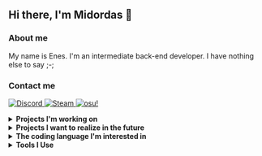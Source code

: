 
## Hi there, I'm Midordas 👋

### About me
My name is Enes.
I'm an intermediate back-end developer. I have nothing else to say ;-;
### Contact me
<p align="left">
  <a href="#lock">
      <img alt="Discord" src="https://img.shields.io/badge/Discord-181c24.svg?&style=for-the-badge&logo=discord">
    </a>
    <a href="https://steamcommunity.com/profiles/76561198998108922/">
      <img alt="Steam" src="https://img.shields.io/badge/Steam-181c24.svg?&style=for-the-badge&logo=steam">
    </a>
        <a href="https://osu.ppy.sh/users/29733362">
      <img alt="osu!" src="https://img.shields.io/badge/osu!-181c24.svg?&style=for-the-badge&logo=osu">
    </a>
</p>
<details>
  <summary><b>Projects I'm working on</b></summary>
   <br>
  <li>An innovative plugin for Spigot that adds server specific items called ModelOn (<b>Mod</b>ded Min<b>e</b>craft P<b>l</b>ugin "yes i made it up"), 86% Complete.</li>
  <li>Bot called "Guard Manager" used to protect Discord servers, Suspended.</li>
  <li>An AI algorithm equivalent to human intelligence, Idea.</li>
</details>
<details>
  <summary><b>Projects I want to realize in the future</b></summary>
  <br>
  <li>Spigot real-time Node (JS) connection.</li>
  <li>Plugin and theme manager for Discord. (Legal)</li>
  <li>Framework for web-based desktop application.</li>
</details>

<details>
  <summary><b>The coding language I'm interested in</b></summary>
   <h3>Front-end</h3>
      <img alt="HTML5" src="https://img.shields.io/badge/HTML5-181c24.svg?&style=for-the-badge&logo=html5">
      <img alt="CSS" src="https://img.shields.io/badge/CSS3-181c24.svg?&style=for-the-badge&logo=css3">
      <h3>Back-end</h3>
      <img alt="Node JS" src="https://img.shields.io/badge/Node%20JS-181c24.svg?&style=for-the-badge&logo=node.js">
      <img alt="Lua" src="https://img.shields.io/badge/Lua-181c24.svg?&style=for-the-badge&logo=lua">
      <img alt="PHP" src="https://img.shields.io/badge/PHP-181c24.svg?&style=for-the-badge&logo=php">
      <img alt="Java" src="https://img.shields.io/badge/Java-181c24.svg?&style=for-the-badge&logo=java">
</details>
<details>
  <summary><b>Tools I Use</b></summary>
  <br>
      <a href="https://code.visualstudio.com/">
        <img alt="VSC" src="https://img.shields.io/badge/Visual%20Studio%20Code-181c24.svg?&style=for-the-badge&logo=visual-studio-code">
      </a>
      <a href="https://www.jetbrains.com/idea/">
        <img alt="Intellij" src="https://img.shields.io/badge/Intellij%20Idea-181c24.svg?&style=for-the-badge&logo=intellij-idea">
      </a>
      <a href="https://www.aseprite.org/">
        <img alt="Aseprite" src="https://img.shields.io/badge/Aseprite-181c24.svg?&style=for-the-badge&logo=aseprite">
      </a>
</details>
